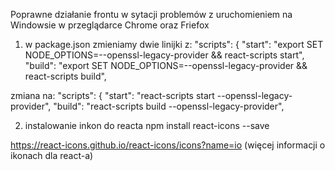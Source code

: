 Poprawne działanie frontu w sytacji problemów z uruchomieniem na Windowsie w przeglądarce Chrome oraz Friefox

1. w package.json zmieniamy dwie linijki z: 
"scripts": { 
    "start": "export SET NODE_OPTIONS=--openssl-legacy-provider && react-scripts start",
     "build": "export SET NODE_OPTIONS=--openssl-legacy-provider && react-scripts build",

zmiana na: "scripts": { 
    "start": "react-scripts start --openssl-legacy-provider", 
    "build": "react-scripts build --openssl-legacy-provider",

2. instalowanie inkon do reacta
npm install react-icons --save

https://react-icons.github.io/react-icons/icons?name=io (więcej informacji o ikonach dla react-a)